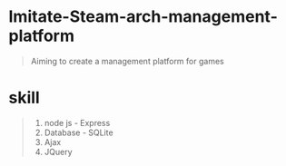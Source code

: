 # Imitate-Steam-arch-management-platform
> Aiming to create a management platform for games

# skill
> 1. node js - Express
> 2. Database - SQLite
> 3. Ajax
> 4. JQuery

